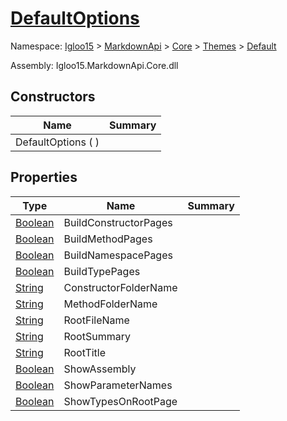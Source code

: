 # [DefaultOptions](./DefaultOptions.md)

Namespace: [Igloo15]() > [MarkdownApi]() > [Core](./../../README.md) > [Themes](./../README.md) > [Default](./README.md)

Assembly: Igloo15.MarkdownApi.Core.dll


## Constructors

| Name | Summary | 
| --- | --- | 
| DefaultOptions (  ) |  | 


## Properties

| Type | Name | Summary | 
| --- | --- | --- | 
| [Boolean](https://docs.microsoft.com/en-us/dotnet/api/System.Boolean) | BuildConstructorPages |  | 
| [Boolean](https://docs.microsoft.com/en-us/dotnet/api/System.Boolean) | BuildMethodPages |  | 
| [Boolean](https://docs.microsoft.com/en-us/dotnet/api/System.Boolean) | BuildNamespacePages |  | 
| [Boolean](https://docs.microsoft.com/en-us/dotnet/api/System.Boolean) | BuildTypePages |  | 
| [String](https://docs.microsoft.com/en-us/dotnet/api/System.String) | ConstructorFolderName |  | 
| [String](https://docs.microsoft.com/en-us/dotnet/api/System.String) | MethodFolderName |  | 
| [String](https://docs.microsoft.com/en-us/dotnet/api/System.String) | RootFileName |  | 
| [String](https://docs.microsoft.com/en-us/dotnet/api/System.String) | RootSummary |  | 
| [String](https://docs.microsoft.com/en-us/dotnet/api/System.String) | RootTitle |  | 
| [Boolean](https://docs.microsoft.com/en-us/dotnet/api/System.Boolean) | ShowAssembly |  | 
| [Boolean](https://docs.microsoft.com/en-us/dotnet/api/System.Boolean) | ShowParameterNames |  | 
| [Boolean](https://docs.microsoft.com/en-us/dotnet/api/System.Boolean) | ShowTypesOnRootPage |  | 


